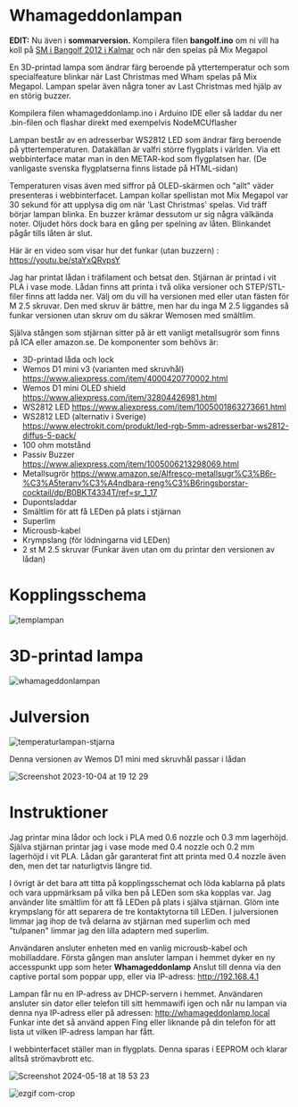# Whamageddonlampan

<b>EDIT:</b> Nu även i <b>sommarversion.</b> Kompilera filen <b>bangolf.ino</b> om ni vill ha koll på [SM i Bangolf 2012 i Kalmar](https://open.spotify.com/track/16TkRIy5gUXIdXDh36Aj95) och när den spelas på Mix Megapol

En 3D-printad lampa som ändrar färg beroende på yttertemperatur och som specialfeature blinkar när Last Christmas med Wham spelas på Mix Megapol. Lampan spelar även några toner av Last Christmas med hjälp av en störig buzzer. 

Kompilera filen whamageddonlamp.ino  i Arduino IDE eller så laddar du ner .bin-filen och flashar direkt med exempelvis NodeMCUflasher

Lampan består av en adresserbar WS2812 LED som ändrar färg beroende på yttertemperaturen. Datakällan är valfri större flygplats i världen. Via ett webbinterface matar man in den METAR-kod som flygplatsen har. (De vanligaste svenska flygplatserna finns listade på HTML-sidan)

Temperaturen visas även med siffror på OLED-skärmen och "allt" väder presenteras i webbinterfacet.
Lampan kollar spellistan mot Mix Megapol var 30 sekund för att upplysa dig om när 'Last Christmas' spelas. Vid träff börjar lampan blinka. En buzzer krämar dessutom ur sig några välkända noter. Oljudet hörs dock bara en gång per spelning av låten. Blinkandet pågår tills låten är slut.  

Här är en video som visar hur det funkar (utan buzzern) : https://youtu.be/staYxQRvpsY

Jag har printat lådan i träfilament och betsat den. Stjärnan är printad i vit PLA i vase mode.
Lådan finns att printa i två olika versioner och STEP/STL-filer finns att ladda ner.  Välj om du vill ha versionen med eller utan fästen för M 2.5 skruvar. Den med skruv är bättre, men har du inga M 2.5 liggandes så funkar versionen utan skruv om du säkrar Wemosen med smältlim. 

Själva stången som stjärnan sitter på är ett vanligt metallsugrör som finns på ICA eller amazon.se. 
De komponenter som behövs är:

- 3D-printad låda och lock
- Wemos D1 mini v3 (varianten med skruvhål)  https://www.aliexpress.com/item/4000420770002.html
- Wemos D1 mini OLED shield https://www.aliexpress.com/item/32804426981.html
- WS2812 LED https://www.aliexpress.com/item/1005001863273661.html
- WS2812 LED (alternativ i Sverige) https://www.electrokit.com/produkt/led-rgb-5mm-adresserbar-ws2812-diffus-5-pack/
- 100 ohm motstånd
- Passiv Buzzer https://www.aliexpress.com/item/1005006213298069.html
- Metallsugrör https://www.amazon.se/Alfresco-metallsugr%C3%B6r-%C3%A5teranv%C3%A4ndbara-reng%C3%B6ringsborstar-cocktail/dp/B0BKT4334T/ref=sr_1_17
- Dupontsladdar
- Smältlim för att få LEDen på plats i stjärnan
- Superlim 
- Microusb-kabel
- Krympslang (för lödningarna vid LEDen)
- 2 st M 2.5 skruvar (Funkar även utan om du printar den versionen av lådan)

<h1>Kopplingsschema</h1>


![templampan](https://github.com/duelago/Temperaturlampan/assets/12539239/ebb60627-cd37-4e9d-8fff-efc2866f2104)






<h1>3D-printad lampa</h1>

![whamageddonlampan](https://github.com/duelago/Temperaturlampan/assets/12539239/6cb68040-5377-46a6-b174-873620f04d1d)


<h1>Julversion</h1>

![temperaturlampan-stjarna](https://github.com/duelago/Temperaturlampan/assets/12539239/859001ad-1024-4838-bd3d-e470d4a57013)


Denna versionen av Wemos D1 mini med skruvhål passar i lådan 

![Screenshot 2023-10-04 at 19 12 29](https://github.com/duelago/Temperaturlampan/assets/12539239/45842c62-73e3-4499-badd-159bfa92e052)


<h1>Instruktioner</h1>

Jag printar mina lådor och lock i PLA med 0.6 nozzle och 0.3 mm lagerhöjd. Själva stjärnan printar jag i vase mode med 0.4 nozzle och 0.2 mm lagerhöjd i vit PLA. Lådan går garanterat fint att printa med 0.4 nozzle även den, men det tar naturligtvis längre tid.

I övrigt är det bara att titta på kopplingsschemat och löda kablarna på plats och vara uppmärksam på vilka ben på LEDen som ska kopplas var. Jag använder lite smältlim för att få LEDen på plats i själva stjärnan. Glöm inte krympslang för att separera de tre kontaktytorna till LEDen. I julversionen limmar jag ihop de två delarna av stjärnan med superlim och med "tulpanen" limmar jag den lilla adaptern med superlim.

Användaren ansluter enheten med en vanlig microusb-kabel och mobilladdare. Första gången man ansluter lampan i hemmet dyker en ny accesspunkt upp som heter <b>Whamageddonlamp</b> Anslut till denna via den captive portal som poppar upp, eller via IP-adress: http://192.168.4.1

Lampan får nu en IP-adress av DHCP-servern i hemmet. Användaren ansluter sin dator eller telefon till sitt hemmawifi igen och når nu lampan via denna nya IP-adress eller på adressen: http://whamageddonlamp.local Funkar inte det så använd appen Fing eller liknande på din telefon för att lista ut vilken IP-adress lampan har fått. 

I webbinterfacet ställer man in flygplats. Denna sparas i EEPROM och klarar alltså strömavbrott etc. 

![Screenshot 2024-05-18 at 18 53 23](https://github.com/duelago/Temperaturlampan/assets/12539239/a2d9965f-d25b-45d3-b8c9-df7a9606869d)


![ezgif com-crop](https://github.com/duelago/Temperaturlampan/assets/12539239/41c63c9f-87a0-4780-b7ca-e82fb4401fc8)



